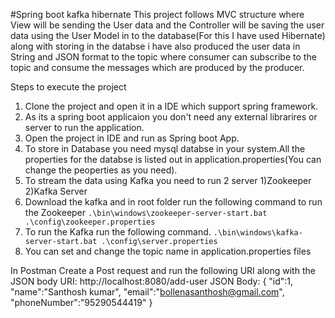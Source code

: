 #Spring boot kafka hibernate
This project follows MVC structure where View will be sending the User data and the Controller will be saving the user data using the User Model in to the database(For this I have used Hibernate) along with storing in the databse i have also produced the user data in String and JSON format to the topic where consumer can subscribe to the topic and consume the messages which are produced by the producer.

Steps to execute the project

1. Clone the project and open it in a IDE which support spring framework.
1. As its a spring boot applicaion you don't need any external librarires or server to run the application.
1. Open the project in IDE and run as Spring boot App.
1. To store in Database you need mysql databse in your system.All the properties for the databse is listed out in application.properties(You can change the peoperties as you need).
1. To stream the data using Kafka you need to run 2 server 1)Zookeeper 2)Kafka Server
1. Download the kafka and in root folder run the following command to run the Zookeeper
   ``` .\bin\windows\zookeeper-server-start.bat .\config\zookeeper.properties ```
1. To run the Kafka run the following command.
   ``` .\bin\windows\kafka-server-start.bat .\config\server.properties ```
1. You can set and change the topic name in application.properties files

In Postman Create a Post request and run the following URI along with the JSON body
URI: http://localhost:8080/add-user
JSON Body:  {
    "id":1,
    "name":"Santhosh kumar",
    "email":"bollenasanthosh@gmail.com",
    "phoneNumber":"95290544419"
}
